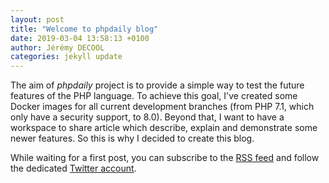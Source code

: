 ```yaml
---
layout: post
title: "Welcome to phpdaily blog"
date: 2019-03-04 13:58:13 +0100
author: Jérémy DECOOL
categories: jekyll update
---
```


The aim of _phpdaily_ project is to provide a simple way to test the future features of the PHP language. To achieve this goal, I've created some Docker images for all current development branches (from PHP 7.1, which only have a security support, to 8.0). Beyond that, I want to have a workspace to share article which describe, explain and demonstrate some newer features. So this is why I decided to create this blog.

While waiting for a first post, you can subscribe to the [RSS feed](/feed.xml) and follow the dedicated [Twitter account](https://twitter.com/phpdaily).

<!--more-->
